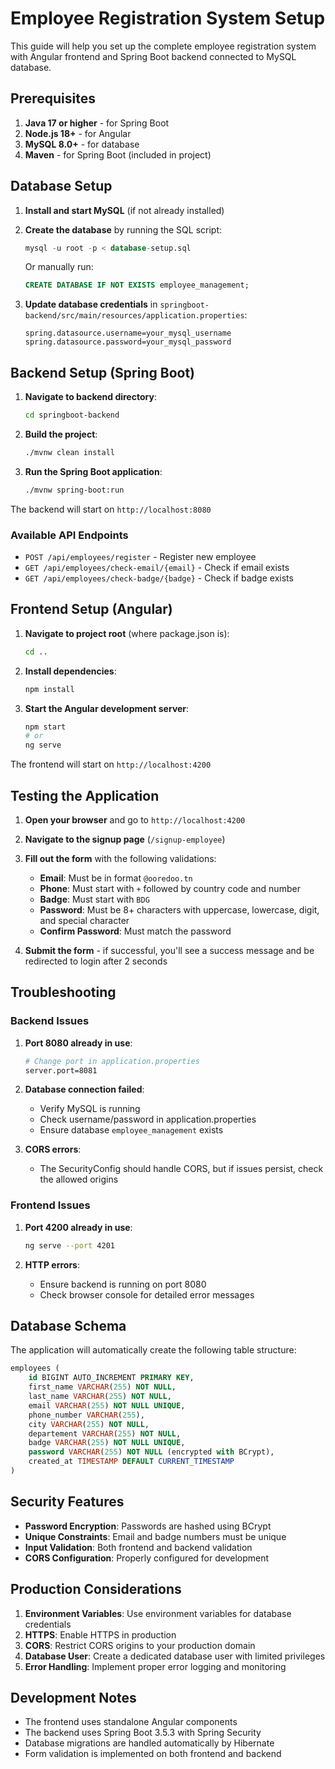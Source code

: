 # Employee Registration System Setup

This guide will help you set up the complete employee registration system with Angular frontend and Spring Boot backend connected to MySQL database.

## Prerequisites

1. **Java 17 or higher** - for Spring Boot
2. **Node.js 18+** - for Angular
3. **MySQL 8.0+** - for database
4. **Maven** - for Spring Boot (included in project)

## Database Setup

1. **Install and start MySQL** (if not already installed)
2. **Create the database** by running the SQL script:
   ```sql
   mysql -u root -p < database-setup.sql
   ```
   Or manually run:
   ```sql
   CREATE DATABASE IF NOT EXISTS employee_management;
   ```

3. **Update database credentials** in `springboot-backend/src/main/resources/application.properties`:
   ```properties
   spring.datasource.username=your_mysql_username
   spring.datasource.password=your_mysql_password
   ```

## Backend Setup (Spring Boot)

1. **Navigate to backend directory**:
   ```bash
   cd springboot-backend
   ```

2. **Build the project**:
   ```bash
   ./mvnw clean install
   ```

3. **Run the Spring Boot application**:
   ```bash
   ./mvnw spring-boot:run
   ```

The backend will start on `http://localhost:8080`

### Available API Endpoints

- `POST /api/employees/register` - Register new employee
- `GET /api/employees/check-email/{email}` - Check if email exists
- `GET /api/employees/check-badge/{badge}` - Check if badge exists

## Frontend Setup (Angular)

1. **Navigate to project root** (where package.json is):
   ```bash
   cd ..
   ```

2. **Install dependencies**:
   ```bash
   npm install
   ```

3. **Start the Angular development server**:
   ```bash
   npm start
   # or
   ng serve
   ```

The frontend will start on `http://localhost:4200`

## Testing the Application

1. **Open your browser** and go to `http://localhost:4200`
2. **Navigate to the signup page** (`/signup-employee`)
3. **Fill out the form** with the following validations:
   - **Email**: Must be in format `@ooredoo.tn`
   - **Phone**: Must start with `+` followed by country code and number
   - **Badge**: Must start with `BDG`
   - **Password**: Must be 8+ characters with uppercase, lowercase, digit, and special character
   - **Confirm Password**: Must match the password

4. **Submit the form** - if successful, you'll see a success message and be redirected to login after 2 seconds

## Troubleshooting

### Backend Issues

1. **Port 8080 already in use**:
   ```bash
   # Change port in application.properties
   server.port=8081
   ```

2. **Database connection failed**:
   - Verify MySQL is running
   - Check username/password in application.properties
   - Ensure database `employee_management` exists

3. **CORS errors**:
   - The SecurityConfig should handle CORS, but if issues persist, check the allowed origins

### Frontend Issues

1. **Port 4200 already in use**:
   ```bash
   ng serve --port 4201
   ```

2. **HTTP errors**:
   - Ensure backend is running on port 8080
   - Check browser console for detailed error messages

## Database Schema

The application will automatically create the following table structure:

```sql
employees (
    id BIGINT AUTO_INCREMENT PRIMARY KEY,
    first_name VARCHAR(255) NOT NULL,
    last_name VARCHAR(255) NOT NULL,
    email VARCHAR(255) NOT NULL UNIQUE,
    phone_number VARCHAR(255),
    city VARCHAR(255) NOT NULL,
    departement VARCHAR(255) NOT NULL,
    badge VARCHAR(255) NOT NULL UNIQUE,
    password VARCHAR(255) NOT NULL (encrypted with BCrypt),
    created_at TIMESTAMP DEFAULT CURRENT_TIMESTAMP
)
```

## Security Features

- **Password Encryption**: Passwords are hashed using BCrypt
- **Unique Constraints**: Email and badge numbers must be unique
- **Input Validation**: Both frontend and backend validation
- **CORS Configuration**: Properly configured for development

## Production Considerations

1. **Environment Variables**: Use environment variables for database credentials
2. **HTTPS**: Enable HTTPS in production
3. **CORS**: Restrict CORS origins to your production domain
4. **Database User**: Create a dedicated database user with limited privileges
5. **Error Handling**: Implement proper error logging and monitoring

## Development Notes

- The frontend uses standalone Angular components
- The backend uses Spring Boot 3.5.3 with Spring Security
- Database migrations are handled automatically by Hibernate
- Form validation is implemented on both frontend and backend